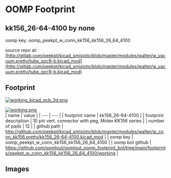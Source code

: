 # OOMP Footprint  
## kk156_26-64-4100  by none  
  
oomp key: oomp_peekpt_w_conn_kk156_kk156_26_64_4100  
  
source repo at: [http://gitlab.com/peekpt/kicad_smisioto/blob/master/modules/walter/w_vacuum.pretty/tube_gzc9-b.kicad_mod](http://gitlab.com/peekpt/kicad_smisioto/blob/master/modules/walter/w_vacuum.pretty/tube_gzc9-b.kicad_mod)  
## Footprint  
  
[![working_kicad_pcb_3d.png](working_kicad_pcb_3d_600.png)](working_kicad_pcb_3d.png)  
  
[![working.png](working_600.png)](working.png)  
| name | value | 
| --- | --- | 
| footprint name | kk156_26-64-4100 | 
| footprint description | 10 pin vert. connector with peg, Molex KK156 series | 
| number of pads | 12 | 
| github path | http://github.com/peekpt/kicad_smisioto/blob/master/modules/walter/w_conn_kk156.pretty/kk156_26-64-4100.kicad_mod | 
| oomp key | oomp_peekpt_w_conn_kk156_kk156_26_64_4100 | 
| oomp bot github | https://github.com/oomlout/oomlout_oomp_footprint_bot/tree/main/footprints/peekpt_w_conn_kk156_kk156_26_64_4100/working | 
## Images  
